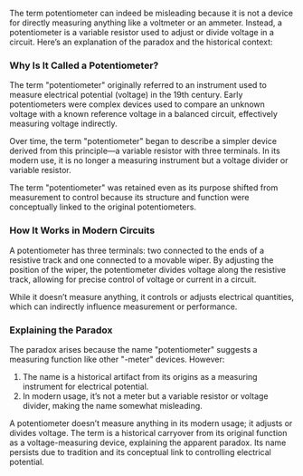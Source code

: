 The term potentiometer can indeed be misleading because it is not a device for directly measuring anything like a voltmeter or an ammeter. Instead, a potentiometer is a variable resistor used to adjust or divide voltage in a circuit. Here’s an explanation of the paradox and the historical context:

### Why Is It Called a Potentiometer?

   The term "potentiometer" originally referred to an instrument used to measure electrical potential (voltage) in the 19th century.
   Early potentiometers were complex devices used to compare an unknown voltage with a known reference voltage in a balanced circuit, effectively measuring voltage indirectly.

   Over time, the term "potentiometer" began to describe a simpler device derived from this principle—a variable resistor with three terminals.
   In its modern use, it is no longer a measuring instrument but a voltage divider or variable resistor.

   The term "potentiometer" was retained even as its purpose shifted from measurement to control because its structure and function were conceptually linked to the original potentiometers.

### How It Works in Modern Circuits

A potentiometer has three terminals: two connected to the ends of a resistive track and one connected to a movable wiper.
By adjusting the position of the wiper, the potentiometer divides voltage along the resistive track, allowing for precise control of voltage or current in a circuit.

While it doesn’t measure anything, it controls or adjusts electrical quantities, which can indirectly influence measurement or performance.

### Explaining the Paradox

The paradox arises because the name "potentiometer" suggests a measuring function like other "-meter" devices. However:

1. The name is a historical artifact from its origins as a measuring instrument for electrical potential.
2. In modern usage, it’s not a meter but a variable resistor or voltage divider, making the name somewhat misleading.

A potentiometer doesn’t measure anything in its modern usage; it adjusts or divides voltage. The term is a historical carryover from its original function as a voltage-measuring device, explaining the apparent paradox. Its name persists due to tradition and its conceptual link to controlling electrical potential.
